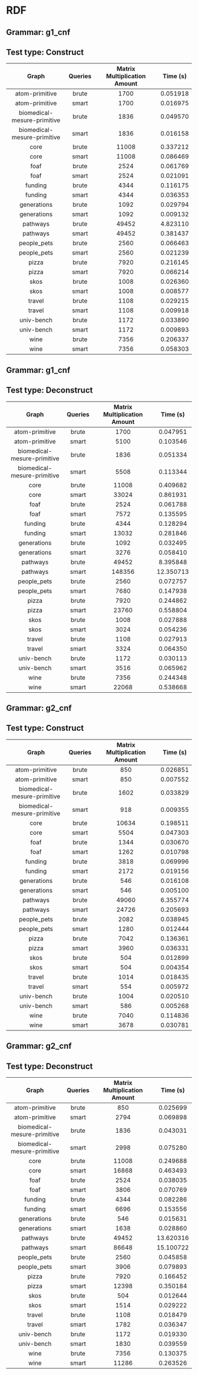 # RDF

## Grammar: g1_cnf
## Test type: Construct

| Graph | Queries | Matrix Multiplication Amount | Time (s) |
|:-----:|:-------:|:----------------------------:|:--------:|
| atom-primitive | brute | 1700 | 0.051918 |
| atom-primitive | smart | 1700 | 0.016975 |
| biomedical-mesure-primitive | brute | 1836 | 0.049570 |
| biomedical-mesure-primitive | smart | 1836 | 0.016158 |
| core | brute | 11008 | 0.337212 |
| core | smart | 11008 | 0.086469 |
| foaf | brute | 2524 | 0.061769 |
| foaf | smart | 2524 | 0.021091 |
| funding | brute | 4344 | 0.116175 |
| funding | smart | 4344 | 0.036353 |
| generations | brute | 1092 | 0.029794 |
| generations | smart | 1092 | 0.009132 |
| pathways | brute | 49452 | 4.823110 |
| pathways | smart | 49452 | 0.381437 |
| people_pets | brute | 2560 | 0.066463 |
| people_pets | smart | 2560 | 0.021239 |
| pizza | brute | 7920 | 0.216145 |
| pizza | smart | 7920 | 0.066214 |
| skos | brute | 1008 | 0.026360 |
| skos | smart | 1008 | 0.008577 |
| travel | brute | 1108 | 0.029215 |
| travel | smart | 1108 | 0.009918 |
| univ-bench | brute | 1172 | 0.033890 |
| univ-bench | smart | 1172 | 0.009893 |
| wine | brute | 7356 | 0.206337 |
| wine | smart | 7356 | 0.058303 |

## Grammar: g1_cnf
## Test type: Deconstruct

| Graph | Queries | Matrix Multiplication Amount | Time (s) |
|:-----:|:-------:|:----------------------------:|:--------:|
| atom-primitive | brute | 1700 | 0.047951 |
| atom-primitive | smart | 5100 | 0.103546 |
| biomedical-mesure-primitive | brute | 1836 | 0.051334 |
| biomedical-mesure-primitive | smart | 5508 | 0.113344 |
| core | brute | 11008 | 0.409682 |
| core | smart | 33024 | 0.861931 |
| foaf | brute | 2524 | 0.061788 |
| foaf | smart | 7572 | 0.135595 |
| funding | brute | 4344 | 0.128294 |
| funding | smart | 13032 | 0.281846 |
| generations | brute | 1092 | 0.032495 |
| generations | smart | 3276 | 0.058410 |
| pathways | brute | 49452 | 8.395848 |
| pathways | smart | 148356 | 12.350713 |
| people_pets | brute | 2560 | 0.072757 |
| people_pets | smart | 7680 | 0.147938 |
| pizza | brute | 7920 | 0.244862 |
| pizza | smart | 23760 | 0.558804 |
| skos | brute | 1008 | 0.027888 |
| skos | smart | 3024 | 0.054236 |
| travel | brute | 1108 | 0.027913 |
| travel | smart | 3324 | 0.064350 |
| univ-bench | brute | 1172 | 0.030113 |
| univ-bench | smart | 3516 | 0.065962 |
| wine | brute | 7356 | 0.244348 |
| wine | smart | 22068 | 0.538668 |

## Grammar: g2_cnf
## Test type: Construct

| Graph | Queries | Matrix Multiplication Amount | Time (s) |
|:-----:|:-------:|:----------------------------:|:--------:|
| atom-primitive | brute | 850 | 0.026851 |
| atom-primitive | smart | 850 | 0.007552 |
| biomedical-mesure-primitive | brute | 1602 | 0.033829 |
| biomedical-mesure-primitive | smart | 918 | 0.009355 |
| core | brute | 10634 | 0.198511 |
| core | smart | 5504 | 0.047303 |
| foaf | brute | 1344 | 0.030670 |
| foaf | smart | 1262 | 0.010798 |
| funding | brute | 3818 | 0.069996 |
| funding | smart | 2172 | 0.019156 |
| generations | brute | 546 | 0.016108 |
| generations | smart | 546 | 0.005100 |
| pathways | brute | 49060 | 6.355774 |
| pathways | smart | 24726 | 0.205693 |
| people_pets | brute | 2082 | 0.038945 |
| people_pets | smart | 1280 | 0.012444 |
| pizza | brute | 7042 | 0.136361 |
| pizza | smart | 3960 | 0.036331 |
| skos | brute | 504 | 0.012899 |
| skos | smart | 504 | 0.004354 |
| travel | brute | 1014 | 0.018435 |
| travel | smart | 554 | 0.005972 |
| univ-bench | brute | 1004 | 0.020510 |
| univ-bench | smart | 586 | 0.005268 |
| wine | brute | 7040 | 0.114836 |
| wine | smart | 3678 | 0.030781 |

## Grammar: g2_cnf
## Test type: Deconstruct

| Graph | Queries | Matrix Multiplication Amount | Time (s) |
|:-----:|:-------:|:----------------------------:|:--------:|
| atom-primitive | brute | 850 | 0.025699 |
| atom-primitive | smart | 2794 | 0.069898 |
| biomedical-mesure-primitive | brute | 1836 | 0.043031 |
| biomedical-mesure-primitive | smart | 2998 | 0.075280 |
| core | brute | 11008 | 0.249688 |
| core | smart | 16868 | 0.463493 |
| foaf | brute | 2524 | 0.038035 |
| foaf | smart | 3806 | 0.070769 |
| funding | brute | 4344 | 0.082286 |
| funding | smart | 6696 | 0.153556 |
| generations | brute | 546 | 0.015631 |
| generations | smart | 1638 | 0.028860 |
| pathways | brute | 49452 | 13.620316 |
| pathways | smart | 86648 | 15.100722 |
| people_pets | brute | 2560 | 0.045858 |
| people_pets | smart | 3906 | 0.079893 |
| pizza | brute | 7920 | 0.166452 |
| pizza | smart | 12398 | 0.350184 |
| skos | brute | 504 | 0.012644 |
| skos | smart | 1514 | 0.029222 |
| travel | brute | 1108 | 0.018479 |
| travel | smart | 1782 | 0.036347 |
| univ-bench | brute | 1172 | 0.019330 |
| univ-bench | smart | 1830 | 0.039559 |
| wine | brute | 7356 | 0.130375 |
| wine | smart | 11286 | 0.263526 |

